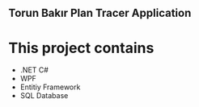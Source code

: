 ## Torun Bakır Plan Tracer Application

# This project contains

* .NET C#
* WPF
* Entitiy Framework
* SQL Database
